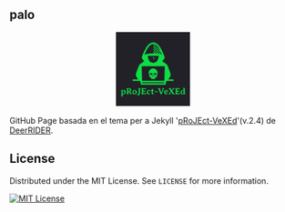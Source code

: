## palo

<p align="center"><a href="https://github.com/akiritsu/pRoJEct-VeXEd"><img src="src/assets/img/favicon.png" alt="Logo" width="130" height="130"></a></p>

GitHub Page basada en el tema per a Jekyll '[pRoJEct-VeXEd](https://github.com/akiritsu/pRoJEct-VeXEd)'(v.2.4) de [DeerRIDER](https://github.com/akiritsu).

## License

Distributed under the MIT License. See `LICENSE` for more information.

[![MIT License][license-shield]][license-url]

[license-shield]: https://img.shields.io/github/license/akiritsu/pRoJEct-VeXEd.svg?style=flat-square
[license-url]: https://github.com/akiritsu/pRoJEct-VeXEd/blob/master/LICENSE
